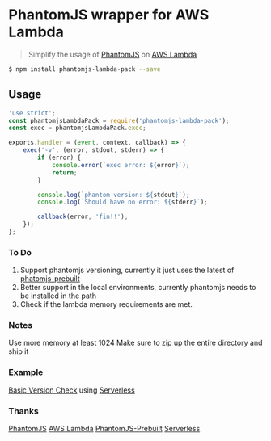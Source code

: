 # PhantomJS wrapper for AWS Lambda
> Simplify the usage of [PhantomJS](http://phantomjs.org/) on [AWS Lambda](https://aws.amazon.com/lambda/)

```bash
$ npm install phantomjs-lambda-pack --save
```

## Usage
```js
'use strict';
const phantomjsLambdaPack = require('phantomjs-lambda-pack');
const exec = phantomjsLambdaPack.exec;

exports.handler = (event, context, callback) => {
    exec('-v', (error, stdout, stderr) => {
        if (error) {
            console.error(`exec error: ${error}`);
            return;
        }

        console.log(`phantom version: ${stdout}`);
        console.log(`Should have no error: ${stderr}`);

        callback(error, 'fin!!');
    });
};
```
### To Do
1. Support phantomjs versioning, currently it just uses the latest of [phatomjs-prebuilt](https://www.npmjs.com/package/phantomjs-prebuilt)
1. Better support in the local environments, currently phantomjs needs to be installed in the path
1. Check if the lambda memory requirements are met.

### Notes
Use more memory at least 1024
Make sure to zip up the entire directory and ship it

### Example
[Basic Version Check](https://github.com/justengland/phantomjs-lambda-pack/tree/master/example) using [Serverless](http://serverless.com/)

### Thanks
[PhantomJS](http://phantomjs.org/)
[AWS Lambda](https://aws.amazon.com/lambda/)
[PhantomJS-Prebuilt](https://github.com/Medium/phantomjs)
[Serverless](http://serverless.com/)


